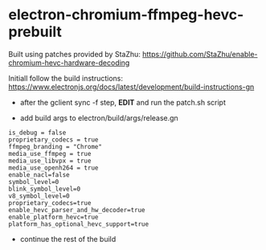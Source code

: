 # electron-chromium-ffmpeg-hevc-prebuilt
Built using patches provided by StaZhu:
https://github.com/StaZhu/enable-chromium-hevc-hardware-decoding


Initiall follow the build instructions: https://www.electronjs.org/docs/latest/development/build-instructions-gn

- after the gclient sync -f step, **EDIT** and run the patch.sh script

- add build args to electron/build/args/release.gn
```
is_debug = false
proprietary_codecs = true
ffmpeg_branding = "Chrome"
media_use_ffmpeg = true
media_use_libvpx = true
media_use_openh264 = true
enable_nacl=false
symbol_level=0
blink_symbol_level=0
v8_symbol_level=0
proprietary_codecs=true
enable_hevc_parser_and_hw_decoder=true
enable_platform_hevc=true
platform_has_optional_hevc_support=true
```



- continue the rest of the build
